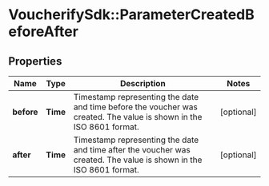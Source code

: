 # VoucherifySdk::ParameterCreatedBeforeAfter

## Properties

| Name | Type | Description | Notes |
| ---- | ---- | ----------- | ----- |
| **before** | **Time** | Timestamp representing the date and time before the voucher was created. The value is shown in the ISO 8601 format. | [optional] |
| **after** | **Time** | Timestamp representing the date and time after the voucher was created. The value is shown in the ISO 8601 format. | [optional] |

